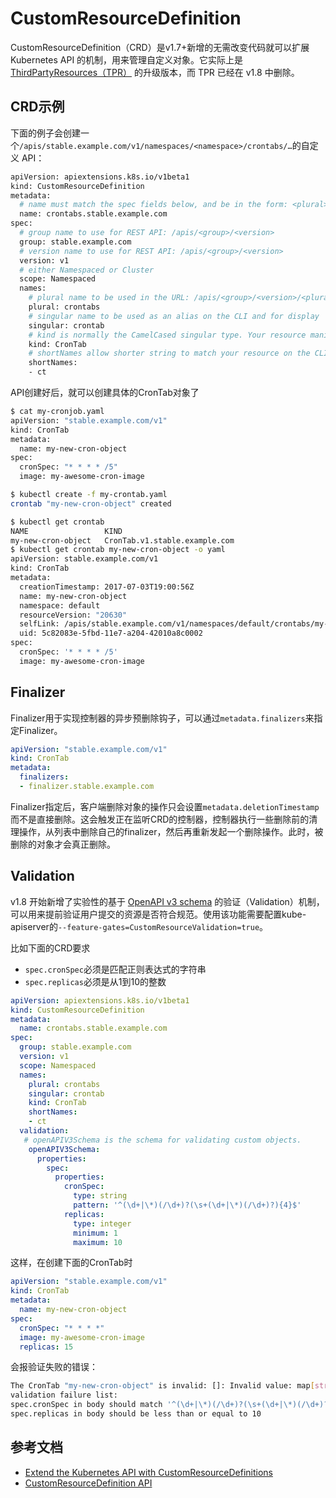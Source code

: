 # CustomResourceDefinition

CustomResourceDefinition（CRD）是v1.7+新增的无需改变代码就可以扩展 Kubernetes API 的机制，用来管理自定义对象。它实际上是 [ThirdPartyResources（TPR）](thirdpartyresources.md) 的升级版本，而 TPR 已经在 v1.8 中删除。

## CRD示例

下面的例子会创建一个`/apis/stable.example.com/v1/namespaces/<namespace>/crontabs/…`的自定义 API：

```sh
apiVersion: apiextensions.k8s.io/v1beta1
kind: CustomResourceDefinition
metadata:
  # name must match the spec fields below, and be in the form: <plural>.<group>
  name: crontabs.stable.example.com
spec:
  # group name to use for REST API: /apis/<group>/<version>
  group: stable.example.com
  # version name to use for REST API: /apis/<group>/<version>
  version: v1
  # either Namespaced or Cluster
  scope: Namespaced
  names:
    # plural name to be used in the URL: /apis/<group>/<version>/<plural>
    plural: crontabs
    # singular name to be used as an alias on the CLI and for display
    singular: crontab
    # kind is normally the CamelCased singular type. Your resource manifests use this.
    kind: CronTab
    # shortNames allow shorter string to match your resource on the CLI
    shortNames:
    - ct
```

API创建好后，就可以创建具体的CronTab对象了

```sh
$ cat my-cronjob.yaml
apiVersion: "stable.example.com/v1"
kind: CronTab
metadata:
  name: my-new-cron-object
spec:
  cronSpec: "* * * * /5"
  image: my-awesome-cron-image

$ kubectl create -f my-crontab.yaml
crontab "my-new-cron-object" created

$ kubectl get crontab
NAME                 KIND
my-new-cron-object   CronTab.v1.stable.example.com
$ kubectl get crontab my-new-cron-object -o yaml
apiVersion: stable.example.com/v1
kind: CronTab
metadata:
  creationTimestamp: 2017-07-03T19:00:56Z
  name: my-new-cron-object
  namespace: default
  resourceVersion: "20630"
  selfLink: /apis/stable.example.com/v1/namespaces/default/crontabs/my-new-cron-object
  uid: 5c82083e-5fbd-11e7-a204-42010a8c0002
spec:
  cronSpec: '* * * * /5'
  image: my-awesome-cron-image
```

## Finalizer

Finalizer用于实现控制器的异步预删除钩子，可以通过`metadata.finalizers`来指定Finalizer。

```yaml
apiVersion: "stable.example.com/v1"
kind: CronTab
metadata:
  finalizers:
  - finalizer.stable.example.com
```

Finalizer指定后，客户端删除对象的操作只会设置`metadata.deletionTimestamp`而不是直接删除。这会触发正在监听CRD的控制器，控制器执行一些删除前的清理操作，从列表中删除自己的finalizer，然后再重新发起一个删除操作。此时，被删除的对象才会真正删除。

## Validation

v1.8 开始新增了实验性的基于 [OpenAPI v3 schema](https://github.com/OAI/OpenAPI-Specification/blob/master/versions/3.0.0.md#schemaObject) 的验证（Validation）机制，可以用来提前验证用户提交的资源是否符合规范。使用该功能需要配置kube-apiserver的`--feature-gates=CustomResourceValidation=true`。

比如下面的CRD要求

- `spec.cronSpec`必须是匹配正则表达式的字符串
- `spec.replicas`必须是从1到10的整数

```yaml
apiVersion: apiextensions.k8s.io/v1beta1
kind: CustomResourceDefinition
metadata:
  name: crontabs.stable.example.com
spec:
  group: stable.example.com
  version: v1
  scope: Namespaced
  names:
    plural: crontabs
    singular: crontab
    kind: CronTab
    shortNames:
    - ct
  validation:
   # openAPIV3Schema is the schema for validating custom objects.
    openAPIV3Schema:
      properties:
        spec:
          properties:
            cronSpec:
              type: string
              pattern: '^(\d+|\*)(/\d+)?(\s+(\d+|\*)(/\d+)?){4}$'
            replicas:
              type: integer
              minimum: 1
              maximum: 10
```

这样，在创建下面的CronTab时

```yaml
apiVersion: "stable.example.com/v1"
kind: CronTab
metadata:
  name: my-new-cron-object
spec:
  cronSpec: "* * * *"
  image: my-awesome-cron-image
  replicas: 15
```

会报验证失败的错误：

```sh
The CronTab "my-new-cron-object" is invalid: []: Invalid value: map[string]interface {}{"apiVersion":"stable.example.com/v1", "kind":"CronTab", "metadata":map[string]interface {}{"name":"my-new-cron-object", "namespace":"default", "deletionTimestamp":interface {}(nil), "deletionGracePeriodSeconds":(*int64)(nil), "creationTimestamp":"2017-09-05T05:20:07Z", "uid":"e14d79e7-91f9-11e7-a598-f0761cb232d1", "selfLink":"", "clusterName":""}, "spec":map[string]interface {}{"cronSpec":"* * * *", "image":"my-awesome-cron-image", "replicas":15}}:
validation failure list:
spec.cronSpec in body should match '^(\d+|\*)(/\d+)?(\s+(\d+|\*)(/\d+)?){4}$'
spec.replicas in body should be less than or equal to 10
```

## 参考文档

- [Extend the Kubernetes API with CustomResourceDefinitions](https://kubernetes.io/docs/tasks/access-kubernetes-api/extend-api-custom-resource-definitions/#validation)
- [CustomResourceDefinition API](https://kubernetes.io/docs/api-reference/v1.8/#customresourcedefinition-v1beta1-apiextensions)